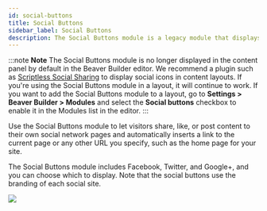 ```yaml
---
id: social-buttons
title: Social Buttons
sidebar_label: Social Buttons
description: The Social Buttons module is a legacy module that displays social icons. There are a number of social icon plugins that can replace this module.
---
```


:::note **Note**
The Social Buttons module is no longer displayed in the content
panel by default in the Beaver Builder editor. We recommend a plugin such as
[Scriptless Social Sharing](https://wordpress.org/plugins/scriptless-social-sharing/) to display social icons in content layouts. If you're using the Social Buttons module in a layout, it will continue to work. If you want to add the Social Buttons module to a layout, go to **Settings > Beaver Builder > Modules** and select the **Social buttons** checkbox to enable it in the
Modules list in the editor.
:::

Use the Social Buttons module to let visitors share, like, or post content to
their own social network pages and automatically inserts a link to the current
page or any other URL you specify, such as the home page for your site.

The Social Buttons module includes Facebook, Twitter, and Google+, and you can
choose which to display. Note that the social buttons use the branding of each
social site.

![](/img/social-module-1.png)
